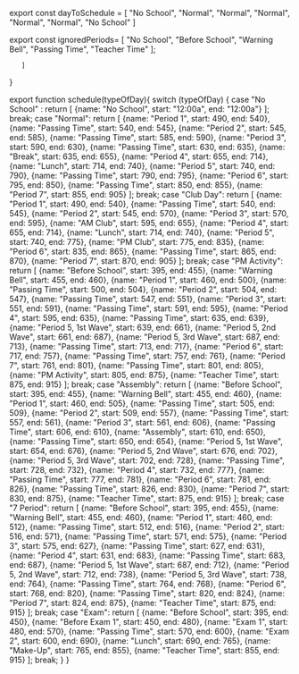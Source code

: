 export const dayToSchedule = [
    "No School",
    "Normal",
    "Normal",
    "Normal",
    "Normal",
    "Normal",
    "No School"
]

export const ignoredPeriods= [
          "No School",
          "Before School",
          "Warning Bell",
          "Passing Time",
          "Teacher Time"
];

       ]
}

export function schedule(typeOfDay){
  switch (typeOfDay) {
   case "No School" :
      return [
          {name: "No School", start: "12:00a", end: "12:00a"}
         ];
      break;
    case "Normal": 
      return [
           {name: "Period 1", start: 490, end: 540},
           {name: "Passing Time", start: 540, end: 545},
           {name: "Period 2", start: 545, end: 585}, 
           {name: "Passing Time", start: 585, end: 590},
           {name: "Period 3", start: 590, end: 630},
           {name: "Passing Time", start: 630, end: 635},
           {name: "Break", start: 635, end: 655},
           {name: "Period 4", start: 655, end: 714}, 
           {name: "Lunch", start: 714, end: 740},
           {name: "Period 5", start: 740, end: 790},
           {name: "Passing Time", start: 790, end: 795},
           {name: "Period 6", start: 795, end: 850},
           {name: "Passing Time", start: 850, end: 855},
           {name: "Period 7", start: 855, end: 905}
          ];
      break;
    case "Club Day": 
      return [
          {name: "Period 1", start: 490, end: 540},
           {name: "Passing Time", start: 540, end: 545},
           {name: "Period 2", start: 545, end: 570}, 
           {name: "Period 3", start: 570, end: 595},
           {name: "AM Club", start: 595, end: 655},
           {name: "Period 4", start: 655, end: 714}, 
           {name: "Lunch", start: 714, end: 740},
           {name: "Period 5", start: 740, end: 775},
           {name: "PM Club", start: 775, end: 835},
           {name: "Period 6", start: 835, end: 865},
           {name: "Passing Time", start: 865, end: 870},
           {name: "Period 7", start: 870, end: 905}
          ];
      break;
   case "PM Activity": 
      return [
           {name: "Before School", start: 395, end: 455}, 
           {name: "Warning Bell", start: 455, end: 460},
           {name: "Period 1", start: 460, end: 500},
           {name: "Passing Time", start: 500, end: 504},
           {name: "Period 2", start: 504, end: 547}, 
           {name: "Passing Time", start: 547, end: 551},
           {name: "Period 3", start: 551, end: 591},
           {name: "Passing Time", start: 591, end: 595},
           {name: "Period 4", start: 595, end: 635}, 
           {name: "Passing Time", start: 635, end: 639},
           {name: "Period 5, 1st Wave", start: 639, end: 661},
           {name: "Period 5, 2nd Wave", start: 661, end: 687},
           {name: "Period 5, 3rd Wave", start: 687, end: 713},
           {name: "Passing Time", start: 713, end: 717},
           {name: "Period 6", start: 717, end: 757},
           {name: "Passing Time", start: 757, end: 761},
           {name: "Period 7", start: 761, end: 801},
           {name: "Passing Time", start: 801, end: 805},
           {name: "PM Activity", start: 805, end: 875},
           {name: "Teacher Time", start: 875, end: 915}
          ];
      break;
    case "Assembly":
      return [
           {name: "Before School", start: 395, end: 455},
           {name: "Warning Bell", start: 455, end: 460},
           {name: "Period 1", start: 460, end: 505},
           {name: "Passing Time", start: 505, end: 509},
           {name: "Period 2", start: 509, end: 557}, 
           {name: "Passing Time", start: 557, end: 561},
           {name: "Period 3", start: 561, end: 606},
           {name: "Passing Time", start: 606, end: 610},
           {name: "Assembly", start: 610, end: 650},
           {name: "Passing Time", start: 650, end: 654},
           {name: "Period 5, 1st Wave", start: 654, end: 676},
           {name: "Period 5, 2nd Wave", start: 676, end: 702},
           {name: "Period 5, 3rd Wave", start: 702, end: 728},
           {name: "Passing Time", start: 728, end: 732},
           {name: "Period 4", start: 732, end: 777},
           {name: "Passing Time", start: 777, end: 781},
           {name: "Period 6", start: 781, end: 826},
           {name: "Passing Time", start: 826, end: 830},
           {name: "Period 7", start: 830, end: 875},
           {name: "Teacher Time", start: 875, end: 915}
          ];
      break;
    case "7 Period": 
      return [
           {name: "Before School", start: 395, end: 455},
           {name: "Warning Bell", start: 455, end: 460},
           {name: "Period 1", start: 460, end: 512},
           {name: "Passing Time", start: 512, end: 516},
           {name: "Period 2", start: 516, end: 571}, 
           {name: "Passing Time", start: 571, end: 575},
           {name: "Period 3", start: 575, end: 627},
           {name: "Passing Time", start: 627, end: 631},
           {name: "Period 4", start: 631, end: 683},
           {name: "Passing Time", start: 683, end: 687},
           {name: "Period 5, 1st Wave", start: 687, end: 712},
           {name: "Period 5, 2nd Wave", start: 712, end: 738},
           {name: "Period 5, 3rd Wave", start: 738, end: 764},
           {name: "Passing Time", start: 764, end: 768},
           {name: "Period 6", start: 768, end: 820},
           {name: "Passing Time", start: 820, end: 824},
           {name: "Period 7", start: 824, end: 875},
           {name: "Teacher Time", start: 875, end: 915}
          ];
      break;
    case "Exam": 
      return [
           {name: "Before School", start: 395, end: 450},
           {name: "Before Exam 1", start: 450, end: 480},
           {name: "Exam 1", start: 480, end: 570},
           {name: "Passing Time", start: 570, end: 600},
           {name: "Exam 2", start: 600, end: 690}, 
           {name: "Lunch", start: 690, end: 765},
           {name: "Make-Up", start: 765, end: 855},
           {name: "Teacher Time", start: 855, end: 915}
          ];
      break;
  }
}
